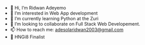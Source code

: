 - 👋 Hi, I’m Ridwan Adeyemo
- 👀 I’m interested in Web App development
- 🌱 I’m currently learning Python at the Zuri 
- 💞️ I’m looking to collaborate on Full Stack Web Developement.
- 📫 How to reach me: adesolaridwan2003@gmail.com
- 🎉 HNGi8 Finalist
<!---
rhedwan/rhedwan is a ✨ special ✨ repository because its `README.md` (this file) appears on your GitHub profile.
You can click the Preview link to take a look at your changes.
--->
